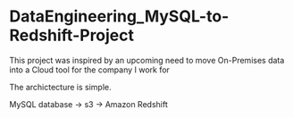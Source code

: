 # DataEngineering_MySQL-to-Redshift-Project

This project was inspired by an upcoming need to move On-Premises data into a Cloud tool for the company I work for

The archictecture is simple. 

MySQL database -> s3 -> Amazon Redshift

